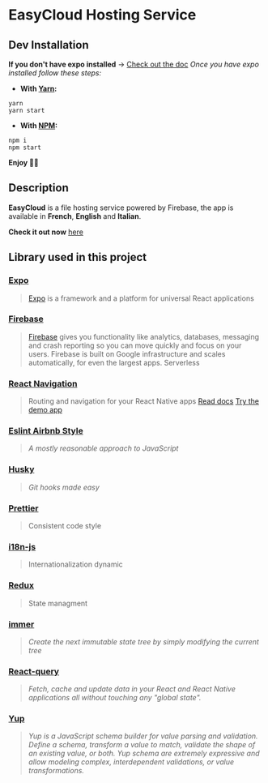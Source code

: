 # EasyCloud Hosting Service

## Dev Installation

 **If you don't have expo installed** -> [Check out the doc](https://reactnative.dev/docs/environment-setup)
*Once you have expo installed follow these steps:* 

+ **With [Yarn](https://classic.yarnpkg.com/en/docs/install/#mac-stable):**
```
yarn
yarn start
```
+ **With [NPM](https://www.npmjs.com/get-npm):**
```
npm i
npm start
```
**Enjoy 🎸🎉**  


## Description

**EasyCloud** is a file hosting service powered by Firebase, the app is available in **French**, **English** and **Italian**.

**Check it out now** [here]()

## Library used in this project 

### [Expo](https://docs.expo.io/)
> [Expo](http://expo.io/) is a framework and a platform for universal React applications
### [Firebase](https://docs.expo.io/guides/using-firebase/)
> [Firebase](https://firebase.google.com/) gives you functionality like analytics, databases, messaging and crash reporting so you can move quickly and focus on your users. Firebase is built on Google infrastructure and scales automatically, for even the largest apps.
Serverless
### [React Navigation](https://reactnavigation.org/docs/getting-started) 
> Routing and navigation for your React Native apps
[Read docs](https://reactnavigation.org/docs/getting-started)
[Try the demo app](https://github.com/react-navigation/react-navigation/tree/main/example)
### [Eslint Airbnb Style](https://github.com/airbnb/javascript#readme) 
>_A mostly reasonable approach to JavaScript_
### [Husky](https://github.com/typicode/husky#readme)  
> _Git hooks made easy_
### [Prettier](https://github.com/prettier/prettier#readme) 
> Consistent code style
 ### [i18n-js](https://github.com/fnando/i18n-js#readme) 
> Internationalization dynamic
 ### [Redux](https://github.com/reduxjs/react-redux#readme) 
> State managment
 ### [immer](https://github.com/immerjs/immer#readme) 
> _Create the next immutable state tree by simply modifying the current tree_
 ### [React-query](https://react-query.tanstack.com/) 
> _Fetch, cache and update data in your React and React Native applications all without touching any "global state"._
### [Yup](https://github.com/jquense/yup#yup) 
> _Yup is a JavaScript schema builder for value parsing and validation. Define a schema, transform a value to match, validate the shape of an existing value, or both. Yup schema are extremely expressive and allow modeling complex, interdependent validations, or value transformations._